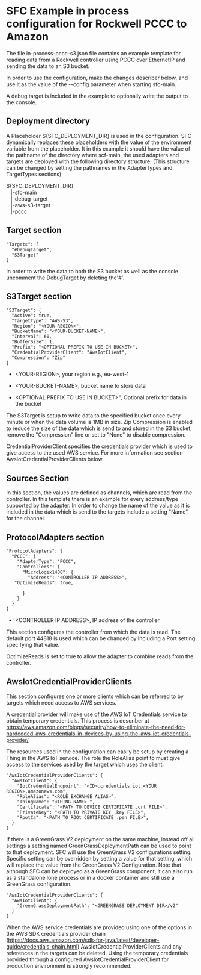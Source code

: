 # SFC Example in process configuration for Rockwell PCCC to Amazon

The file in-process-pccc-s3.json file contains an example template for
reading data from a Rockwell controller using PCCC over EthernetIP and
sending the data to an S3 bucket.

In order to use the configuration, make the changes describer below, and
use it as the value of the --config parameter when starting sfc-main.

A debug target is included in the example to optionally write the output
to the console.

## Deployment directory

A Placeholder \${SFC_DEPLOYMENT_DIR} is used in the configuration. SFC
dynamically replaces these placeholders with the value of the
environment variable from the placeholder. It in this example it should
have the value of the pathname of the directory where scf-main, the used
adapters and targets are deployed with the following directory
structure. (This structure can be changed by setting the pathnames in
the AdapterTypes and TargetTypes sections)

${SFC_DEPLOYMENT_DIR}\
&nbsp;&nbsp;&nbsp;|-sfc-main\
&nbsp;&nbsp;&nbsp;|-debug-target\
&nbsp;&nbsp;&nbsp;|-aws-s3-target\
&nbsp;&nbsp;&nbsp;|-pccc


## Target section
```
"Targets": [
  "#DebugTarget",
  "S3Target"
]
```

In order to write the data to both the S3 bucket as well as the console
uncomment the DebugTarget by deleting the'#'.

## S3Target section

```
"S3Target": {
  "Active": true,
  "TargetType": "AWS-S3",
  "Region": "<YOUR-REGION>",
  "BucketName": "<YOUR-BUCKET-NAME>",
  "Interval": 60,
  "BufferSize": 1,
  "Prefix": "<OPTIONAL PREFIX TO USE IN BUCKET>",
  "CredentialProviderClient": "AwsIotClient",
  "Compression": "Zip"
}

```

-   \<YOUR-REGION\>, your region e.g., eu-west-1

-   \<YOUR-BUCKET-NAME\>, bucket name to store data

-   \<OPTIONAL PREFIX TO USE IN BUCKET\>\", Optional prefix for data in
    the bucket

The S3Target is setup to write data to the specified bucket once every
minute or when the data volume is 1MB in size. Zip Compression is
enabled to reduce the size of the data which is send to and stored in
the S3 bucket, remove the "Compression" line or set to "None" to disable
compression.

CredentialProviderClient specifies the credentials provider which is
used to give access to the used AWS service. For more information see
section AwsIotCredentialProviderClients below.

## Sources Section

In this section, the values are defined as channels, which are read from
the controller. In this template there is an example for every
address/type supported by the adapter. In order to change the name of
the value as it is included in the data which is send to the targets
include a setting "Name" for the channel.

## ProtocolAdapters section

```
"ProtocolAdapters": {
  "PCCC": {
    "AdapterType": "PCCC",
    "Controllers": {
      "MicroLogix1400": {
        "Address": "<CONTROLLER IP ADDRESS>",
   "OptimizeReads": true,

      }
    }
  }
}

```

-   \<CONTROLLER IP ADDRESS\>, IP address of the controller

This section configures the controller from which the data is read. The
default port 44818 is used which can be changed by Including a Port
setting specifying that value.

OptimizeReads is set to true to allow the adapter to combine reads from
the controller.

## AwsIotCredentialProviderClients

This section configures one or more clients which can be referred to by
targets which need access to AWS services.

A credential provider will make use of the AWS IoT Credentials service
to obtain temporary credentials. This process is describer at
<https://aws.amazon.com/blogs/security/how-to-eliminate-the-need-for-hardcoded-aws-credentials-in-devices-by-using-the-aws-iot-credentials-provider/>

The resources used in the configuration can easily be setup by creating
a Thing in the AWS IoT service. The role the RoleAlias point to must
give access to the services used by the target which uses the client.

```
"AwsIotCredentialProviderClients": {
  "AwsIotClient": {
    "IotCredentialEndpoint": "<ID>.credentials.iot.<YOUR REGION>.amazonaws.com",
    "RoleAlias": "<ROLE EXCHANGE ALIAS>”,
    "ThingName": "<THING NAME> ",
    "Certificate": "<PATH TO DEVICE CERTIFICATE .crt FILE>",
    "PrivateKey": "<PATH TO PRIVATE KEY .key FILE>",
    "RootCa": "<PATH TO ROOt CERTIFICATE .pen FILE>",
  }
}
```


If there is a GreenGrass V2 deployment on the same machine, instead off
all settings a setting named GreenGrassDeploymentPath can be used to
point to that deployment. SFC will use the GreenGrass V2 configurations
setting. Specific setting can be overridden by setting a value for that
setting, which will replace the value from the GreenGrass V2
Configuration. Note that although SFC can be deployed as a GreenGrass
component, it can also run as a standalone lone process or in a docker
container and still use a GreenGrass configuration.

```
"AwsIotCredentialProviderClients": {
  "AwsIotClient": {
    "GreenGrassDeploymentPath": "<GREENGRASS DEPLOYMENT DIR>/v2"
  }
}
```

When the AWS service credentials are provided using one of the options
in the AWS SDK credentials provider chain
(<https://docs.aws.amazon.com/sdk-for-java/latest/developer-guide/credentials-chain.html>)
AwsIotCredentialProviderClients and any references in the targets can be
deleted. Using the temporary credentials provided through a configured
AwsIotCredentialProviderClient for production environment is strongly
recommended.
